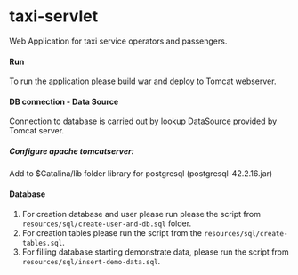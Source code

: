 # taxi-servlet
Web Application for taxi service operators and passengers.

#### Run
To run the application please build war and deploy to Tomcat webserver.

#### DB connection - Data Source
Connection to database is carried out by lookup DataSource provided by Tomcat server.

##### Configure apache tomcatserver:
Add to $Catalina/lib folder library for postgresql (postgresql-42.2.16.jar)


#### Database
1. For creation database and user please run please the script from `resources/sql/create-user-and-db.sql` folder.
2. For creation tables please run the script from the `resources/sql/create-tables.sql`.
3. For filling database starting demonstrate data, please run the script from `resources/sql/insert-demo-data.sql`.
